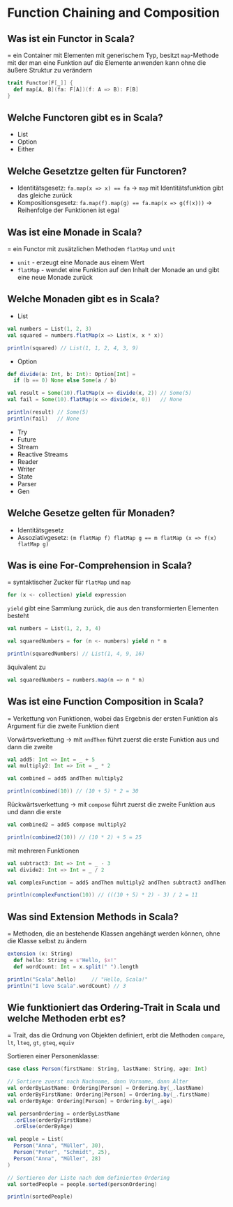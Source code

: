 # Function Chaining and Composition

## Was ist ein Functor in Scala?
= ein Container mit Elementen mit generischem Typ, besitzt `map`-Methode mit der man eine Funktion auf die Elemente anwenden kann ohne die äußere Struktur zu verändern

```scala
trait Functor[F[_]] {
  def map[A, B](fa: F[A])(f: A => B): F[B]
}
```

## Welche Functoren gibt es in Scala?
- List
- Option
- Either

## Welche Gesetztze gelten für Functoren?
- Identitätsgesetz: `fa.map(x => x) == fa` -> `map` mit Identitätsfunktion gibt das gleiche zurück
- Kompositionsgesetz: `fa.map(f).map(g) == fa.map(x => g(f(x)))` -> Reihenfolge der Funktionen ist egal

## Was ist eine Monade in Scala?
= ein Functor mit zusätzlichen Methoden `flatMap` und `unit`
- `unit` - erzeugt eine Monade aus einem Wert
- `flatMap` - wendet eine Funktion auf den Inhalt der Monade an und gibt eine neue Monade zurück

## Welche Monaden gibt es in Scala?
- List
```scala
val numbers = List(1, 2, 3)
val squared = numbers.flatMap(x => List(x, x * x)) 

println(squared) // List(1, 1, 2, 4, 3, 9)
```
- Option
```scala
def divide(a: Int, b: Int): Option[Int] =
  if (b == 0) None else Some(a / b)

val result = Some(10).flatMap(x => divide(x, 2)) // Some(5)
val fail = Some(10).flatMap(x => divide(x, 0))   // None

println(result) // Some(5)
println(fail)   // None
```
- Try
- Future
- Stream
- Reactive Streams
- Reader
- Writer
- State
- Parser
- Gen

## Welche Gesetze gelten für Monaden?
- Identitätsgesetz
- Assoziativgesetz: `(m flatMap f) flatMap g == m flatMap (x => f(x) flatMap g)`

## Was is eine For-Comprehension in Scala?
= syntaktischer Zucker für `flatMap` und `map`

```scala
for (x <- collection) yield expression
```
`yield` gibt eine Sammlung zurück, die aus den transformierten Elementen besteht

```scala
val numbers = List(1, 2, 3, 4)

val squaredNumbers = for (n <- numbers) yield n * n

println(squaredNumbers) // List(1, 4, 9, 16)
```
äquivalent zu
```scala
val squaredNumbers = numbers.map(n => n * n)
```

## Was ist eine Function Composition in Scala?
= Verkettung von Funktionen, wobei das Ergebnis der ersten Funktion als Argument für die zweite Funktion dient

Vorwärtsverkettung -> mit `andThen` führt zuerst die erste Funktion aus und dann die zweite
```scala
val add5: Int => Int = _ + 5
val multiply2: Int => Int = _ * 2

val combined = add5 andThen multiply2

println(combined(10)) // (10 + 5) * 2 = 30
```

Rückwärtsverkettung -> mit `compose` führt zuerst die zweite Funktion aus und dann die erste
```scala 
val combined2 = add5 compose multiply2

println(combined2(10)) // (10 * 2) + 5 = 25
```	

mit mehreren Funktionen
```scala
val subtract3: Int => Int = _ - 3
val divide2: Int => Int = _ / 2

val complexFunction = add5 andThen multiply2 andThen subtract3 andThen divide2

println(complexFunction(10)) // (((10 + 5) * 2) - 3) / 2 = 11
```

## Was sind Extension Methods in Scala?
= Methoden, die an bestehende Klassen angehängt werden können, ohne die Klasse selbst zu ändern

```scala
extension (x: String)  
  def hello: String = s"Hello, $x!"  
  def wordCount: Int = x.split(" ").length  
```

```scala
println("Scala".hello)     // "Hello, Scala!"  
println("I love Scala".wordCount) // 3  
```

## Wie funktioniert das Ordering-Trait in Scala und welche Methoden erbt es?
= Trait, das die Ordnung von Objekten definiert, erbt die Methoden `compare`, `lt`, `lteq`, `gt`, `gteq`, `equiv`

Sortieren einer Personenklasse:
```scala
case class Person(firstName: String, lastName: String, age: Int)

// Sortiere zuerst nach Nachname, dann Vorname, dann Alter
val orderByLastName: Ordering[Person] = Ordering.by(_.lastName)
val orderByFirstName: Ordering[Person] = Ordering.by(_.firstName)
val orderByAge: Ordering[Person] = Ordering.by(_.age)

val personOrdering = orderByLastName
  .orElse(orderByFirstName)
  .orElse(orderByAge)

val people = List(
  Person("Anna", "Müller", 30),
  Person("Peter", "Schmidt", 25),
  Person("Anna", "Müller", 28)
)

// Sortieren der Liste nach dem definierten Ordering
val sortedPeople = people.sorted(personOrdering)

println(sortedPeople)
```